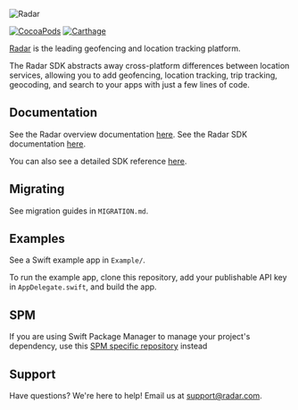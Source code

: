 ![Radar](https://raw.githubusercontent.com/radarlabs/radar-sdk-ios/master/logo.png)

[![CocoaPods](https://img.shields.io/cocoapods/v/RadarSDK.svg)](https://cocoapods.org/pods/RadarSDK)
[![Carthage](https://img.shields.io/badge/Carthage-compatible-4BC51D.svg)](https://github.com/Carthage/Carthage)

[Radar](https://radar.com) is the leading geofencing and location tracking platform.

The Radar SDK abstracts away cross-platform differences between location services, allowing you to add geofencing, location tracking, trip tracking, geocoding, and search to your apps with just a few lines of code.

## Documentation

See the Radar overview documentation [here](https://radar.com/documentation). See the Radar SDK documentation [here](https://radar.com/documentation/sdk).

You can also see a detailed SDK reference [here](https://radarlabs.github.io/radar-sdk-ios/Classes/Radar.html).

## Migrating

See migration guides in `MIGRATION.md`.

## Examples

See a Swift example app in `Example/`.

To run the example app, clone this repository, add your publishable API key in `AppDelegate.swift`, and build the app.

## SPM

If you are using Swift Package Manager to manage your project's dependency, use this [SPM specific repository](https://github.com/radarlabs/radar-sdk-ios-spm) instead   

## Support

Have questions? We're here to help! Email us at [support@radar.com](mailto:support@radar.com).
